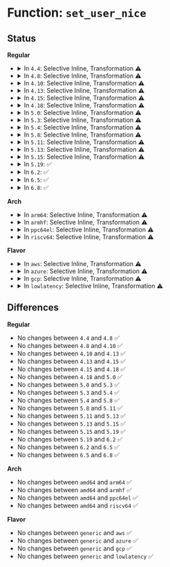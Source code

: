 # Function: <code>set_user_nice</code>

## Status
<b>Regular</b>
<ul>
<li>
<details>
<summary>In <code>4.4</code>: Selective Inline, Transformation ⚠️</summary>

```c
void set_user_nice(struct task_struct *p, long int nice);
```

**Collision:** Unique Global

**Inline:** Selective

**Transformation:** True

**Instances:**

```
In kernel/sched/core.c (ffffffff810aa390)
Location: kernel/sched/core.c:3452
Inline: True
Inline callers:
  - kernel/sched/core.c:SyS_nice
  - kernel/sched/core.c:normalize_rt_tasks
Direct callers:
  - kernel/sys.c:set_one_prio
  - kernel/kmod.c:call_usermodehelper_exec_async
  - kernel/workqueue.c:create_worker
  - kernel/workqueue.c:rescuer_thread
  - kernel/sched/core.c:SyS_nice
  - kernel/sched/core.c:normalize_rt_tasks
  - kernel/hung_task.c:watchdog
  - mm/ksm.c:ksm_scan_thread
  - mm/huge_memory.c:khugepaged
  - drivers/block/loop.c:lo_ioctl
```
**Symbols:**

```
ffffffff810aa390-ffffffff810aa5aa: set_user_nice.part.80 (STB_LOCAL)
ffffffff810aa5b0-ffffffff810aa5d8: set_user_nice (STB_GLOBAL)
```
</details>
</li>
<li>
<details>
<summary>In <code>4.8</code>: Selective Inline, Transformation ⚠️</summary>

```c
void set_user_nice(struct task_struct *p, long int nice);
```

**Collision:** Unique Global

**Inline:** Selective

**Transformation:** True

**Instances:**

```
In kernel/sched/core.c (ffffffff810b2f2c)
Location: kernel/sched/core.c:3705
Inline: True
Inline callers:
  - kernel/sched/core.c:normalize_rt_tasks
  - kernel/sched/core.c:SyS_nice
Direct callers:
  - kernel/sys.c:set_one_prio
  - kernel/kmod.c:call_usermodehelper_exec_async
  - kernel/workqueue.c:rescuer_thread
  - kernel/workqueue.c:create_worker
  - kernel/sched/core.c:normalize_rt_tasks
  - kernel/sched/core.c:SyS_nice
  - kernel/hung_task.c:watchdog
  - mm/ksm.c:ksm_scan_thread
  - mm/khugepaged.c:khugepaged
  - drivers/block/loop.c:lo_ioctl
```
**Symbols:**

```
ffffffff810acff0-ffffffff810ad1d9: set_user_nice.part.83 (STB_LOCAL)
ffffffff810ad1e0-ffffffff810ad209: set_user_nice (STB_GLOBAL)
```
</details>
</li>
<li>
<details>
<summary>In <code>4.10</code>: Selective Inline, Transformation ⚠️</summary>

```c
void set_user_nice(struct task_struct *p, long int nice);
```

**Collision:** Unique Global

**Inline:** Selective

**Transformation:** True

**Instances:**

```
In kernel/sched/core.c (ffffffff810b9511)
Location: kernel/sched/core.c:3736
Inline: True
Inline callers:
  - kernel/sched/core.c:normalize_rt_tasks
  - kernel/sched/core.c:SyS_nice
Direct callers:
  - kernel/sys.c:set_one_prio
  - kernel/kmod.c:call_usermodehelper_exec_async
  - kernel/workqueue.c:rescuer_thread
  - kernel/workqueue.c:create_worker
  - kernel/sched/core.c:normalize_rt_tasks
  - kernel/sched/core.c:SyS_nice
  - kernel/hung_task.c:watchdog
  - mm/ksm.c:ksm_scan_thread
  - mm/khugepaged.c:khugepaged
  - drivers/block/loop.c:lo_ioctl
```
**Symbols:**

```
ffffffff810b3070-ffffffff810b32b5: set_user_nice.part.81 (STB_LOCAL)
ffffffff810b32c0-ffffffff810b32e9: set_user_nice (STB_GLOBAL)
```
</details>
</li>
<li>
<details>
<summary>In <code>4.13</code>: Selective Inline, Transformation ⚠️</summary>

```c
void set_user_nice(struct task_struct *p, long int nice);
```

**Collision:** Unique Global

**Inline:** Selective

**Transformation:** True

**Instances:**

```
In kernel/sched/core.c (ffffffff810b4063)
Location: kernel/sched/core.c:3740
Inline: True
Inline callers:
  - kernel/sched/core.c:normalize_rt_tasks
  - kernel/sched/core.c:SyS_nice
Direct callers:
  - kernel/sys.c:set_one_prio
  - kernel/kmod.c:call_usermodehelper_exec_async
  - kernel/workqueue.c:rescuer_thread
  - kernel/workqueue.c:create_worker
  - kernel/sched/core.c:normalize_rt_tasks
  - kernel/sched/core.c:SyS_nice
  - kernel/hung_task.c:watchdog
  - mm/ksm.c:ksm_scan_thread
  - mm/khugepaged.c:khugepaged
  - drivers/block/loop.c:lo_ioctl
```
**Symbols:**

```
ffffffff810aefa0-ffffffff810af1c1: set_user_nice.part.71 (STB_LOCAL)
ffffffff810af1d0-ffffffff810af1fc: set_user_nice (STB_GLOBAL)
```
</details>
</li>
<li>
<details>
<summary>In <code>4.15</code>: Selective Inline, Transformation ⚠️</summary>

```c
void set_user_nice(struct task_struct *p, long int nice);
```

**Collision:** Unique Global

**Inline:** Selective

**Transformation:** True

**Instances:**

```
In kernel/sched/core.c (ffffffff810bb313)
Location: kernel/sched/core.c:3784
Inline: True
Inline callers:
  - kernel/sched/core.c:normalize_rt_tasks
  - kernel/sched/core.c:SyS_nice
Direct callers:
  - kernel/sys.c:set_one_prio
  - kernel/umh.c:call_usermodehelper_exec_async
  - kernel/workqueue.c:rescuer_thread
  - kernel/workqueue.c:create_worker
  - kernel/sched/core.c:normalize_rt_tasks
  - kernel/sched/core.c:SyS_nice
  - kernel/hung_task.c:watchdog
  - mm/ksm.c:ksm_scan_thread
  - mm/khugepaged.c:khugepaged
  - drivers/block/loop.c:lo_ioctl
```
**Symbols:**

```
ffffffff810b61f0-ffffffff810b63f1: set_user_nice.part.69 (STB_LOCAL)
ffffffff810b6400-ffffffff810b642c: set_user_nice (STB_GLOBAL)
```
</details>
</li>
<li>
<details>
<summary>In <code>4.18</code>: Selective Inline, Transformation ⚠️</summary>

```c
void set_user_nice(struct task_struct *p, long int nice);
```

**Collision:** Unique Global

**Inline:** Selective

**Transformation:** True

**Instances:**

```
In kernel/sched/core.c (ffffffff810c281f)
Location: kernel/sched/core.c:3894
Inline: True
Inline callers:
  - kernel/sched/core.c:normalize_rt_tasks
  - kernel/sched/core.c:__ia32_sys_nice
  - kernel/sched/core.c:__x64_sys_nice
Direct callers:
  - kernel/sys.c:set_one_prio
  - kernel/umh.c:call_usermodehelper_exec_async
  - kernel/workqueue.c:rescuer_thread
  - kernel/workqueue.c:create_worker
  - kernel/sched/core.c:normalize_rt_tasks
  - kernel/sched/core.c:__ia32_sys_nice
  - kernel/sched/core.c:__x64_sys_nice
  - kernel/hung_task.c:watchdog
  - mm/ksm.c:ksm_scan_thread
  - mm/khugepaged.c:khugepaged
  - drivers/block/loop.c:lo_ioctl
```
**Symbols:**

```
ffffffff810be050-ffffffff810be245: set_user_nice.part.66 (STB_LOCAL)
ffffffff810be250-ffffffff810be278: set_user_nice (STB_GLOBAL)
```
</details>
</li>
<li>
<details>
<summary>In <code>5.0</code>: Selective Inline, Transformation ⚠️</summary>

```c
void set_user_nice(struct task_struct *p, long int nice);
```

**Collision:** Unique Global

**Inline:** Selective

**Transformation:** True

**Instances:**

```
In kernel/sched/core.c (ffffffff810cbb1f)
Location: kernel/sched/core.c:3878
Inline: True
Inline callers:
  - kernel/sched/core.c:normalize_rt_tasks
  - kernel/sched/core.c:__ia32_sys_nice
  - kernel/sched/core.c:__x64_sys_nice
Direct callers:
  - kernel/sys.c:set_one_prio
  - kernel/umh.c:call_usermodehelper_exec_async
  - kernel/workqueue.c:rescuer_thread
  - kernel/workqueue.c:create_worker
  - kernel/sched/core.c:normalize_rt_tasks
  - kernel/sched/core.c:__ia32_sys_nice
  - kernel/sched/core.c:__x64_sys_nice
  - kernel/hung_task.c:watchdog
  - mm/ksm.c:ksm_scan_thread
  - mm/khugepaged.c:khugepaged
  - drivers/block/loop.c:lo_ioctl
```
**Symbols:**

```
ffffffff810c7300-ffffffff810c74dd: set_user_nice.part.67 (STB_LOCAL)
ffffffff810c74e0-ffffffff810c7508: set_user_nice (STB_GLOBAL)
```
</details>
</li>
<li>
<details>
<summary>In <code>5.3</code>: Selective Inline, Transformation ⚠️</summary>

```c
void set_user_nice(struct task_struct *p, long int nice);
```

**Collision:** Unique Global

**Inline:** Selective

**Transformation:** True

**Instances:**

```
In kernel/sched/core.c (ffffffff810d3b8f)
Location: kernel/sched/core.c:4297
Inline: True
Inline callers:
  - kernel/sched/core.c:normalize_rt_tasks
  - kernel/sched/core.c:__ia32_sys_nice
  - kernel/sched/core.c:__x64_sys_nice
Direct callers:
  - kernel/sys.c:set_one_prio
  - kernel/umh.c:call_usermodehelper_exec_async
  - kernel/workqueue.c:rescuer_thread
  - kernel/workqueue.c:create_worker
  - kernel/sched/core.c:normalize_rt_tasks
  - kernel/sched/core.c:__ia32_sys_nice
  - kernel/sched/core.c:__x64_sys_nice
  - kernel/hung_task.c:watchdog
  - mm/ksm.c:ksm_scan_thread
  - mm/khugepaged.c:khugepaged
  - drivers/block/loop.c:loop_set_fd
```
**Symbols:**

```
ffffffff810cd860-ffffffff810cddcb: set_user_nice.part.0 (STB_LOCAL)
ffffffff810cddd0-ffffffff810cddf8: set_user_nice (STB_GLOBAL)
```
</details>
</li>
<li>
<details>
<summary>In <code>5.4</code>: Selective Inline, Transformation ⚠️</summary>

```c
void set_user_nice(struct task_struct *p, long int nice);
```

**Collision:** Unique Global

**Inline:** Selective

**Transformation:** True

**Instances:**

```
In kernel/sched/core.c (ffffffff810de06f)
Location: kernel/sched/core.c:4499
Inline: True
Inline callers:
  - kernel/sched/core.c:normalize_rt_tasks
  - kernel/sched/core.c:__ia32_sys_nice
  - kernel/sched/core.c:__x64_sys_nice
Direct callers:
  - kernel/sys.c:set_one_prio
  - kernel/umh.c:call_usermodehelper_exec_async
  - kernel/workqueue.c:rescuer_thread
  - kernel/workqueue.c:create_worker
  - kernel/sched/core.c:normalize_rt_tasks
  - kernel/sched/core.c:__ia32_sys_nice
  - kernel/sched/core.c:__x64_sys_nice
  - kernel/hung_task.c:watchdog
  - mm/ksm.c:ksm_scan_thread
  - mm/khugepaged.c:khugepaged
  - drivers/block/loop.c:loop_set_fd
```
**Symbols:**

```
ffffffff810d7390-ffffffff810d79c5: set_user_nice.part.0 (STB_LOCAL)
ffffffff810d79d0-ffffffff810d79f8: set_user_nice (STB_GLOBAL)
```
</details>
</li>
<li>
<details>
<summary>In <code>5.8</code>: Selective Inline, Transformation ⚠️</summary>

```c
void set_user_nice(struct task_struct *p, long int nice);
```

**Collision:** Unique Global

**Inline:** Selective

**Transformation:** True

**Instances:**

```
In kernel/sched/core.c (ffffffff810e65cc)
Location: kernel/sched/core.c:4733
Inline: True
Inline callers:
  - kernel/sched/core.c:normalize_rt_tasks
  - kernel/sched/core.c:__ia32_sys_nice
  - kernel/sched/core.c:__x64_sys_nice
Direct callers:
  - kernel/sys.c:set_one_prio
  - kernel/umh.c:call_usermodehelper_exec_async
  - kernel/workqueue.c:rescuer_thread
  - kernel/workqueue.c:create_worker
  - kernel/sched/core.c:normalize_rt_tasks
  - kernel/sched/core.c:__ia32_sys_nice
  - kernel/sched/core.c:__x64_sys_nice
  - kernel/hung_task.c:watchdog
  - mm/ksm.c:ksm_scan_thread
  - mm/khugepaged.c:khugepaged
  - drivers/block/loop.c:loop_configure
```
**Symbols:**

```
ffffffff810e02e0-ffffffff810e05b1: set_user_nice.part.0 (STB_LOCAL)
ffffffff810e05c0-ffffffff810e05e8: set_user_nice (STB_GLOBAL)
```
</details>
</li>
<li>
<details>
<summary>In <code>5.11</code>: Selective Inline, Transformation ⚠️</summary>

```c
void set_user_nice(struct task_struct *p, long int nice);
```

**Collision:** Unique Global

**Inline:** Selective

**Transformation:** True

**Instances:**

```
In kernel/sched/core.c (ffffffff810e44cc)
Location: kernel/sched/core.c:5506
Inline: True
Inline callers:
  - kernel/sched/core.c:normalize_rt_tasks
  - kernel/sched/core.c:__ia32_sys_nice
  - kernel/sched/core.c:__x64_sys_nice
Direct callers:
  - kernel/sys.c:set_one_prio
  - kernel/umh.c:call_usermodehelper_exec_async
  - kernel/workqueue.c:rescuer_thread
  - kernel/workqueue.c:create_worker
  - kernel/sched/core.c:normalize_rt_tasks
  - kernel/sched/core.c:__ia32_sys_nice
  - kernel/sched/core.c:__x64_sys_nice
  - kernel/hung_task.c:watchdog
  - mm/ksm.c:ksm_scan_thread
  - mm/khugepaged.c:khugepaged
  - drivers/block/loop.c:loop_configure
```
**Symbols:**

```
ffffffff810dd780-ffffffff810dda6d: set_user_nice.part.0 (STB_LOCAL)
ffffffff810dda70-ffffffff810dda98: set_user_nice (STB_GLOBAL)
```
</details>
</li>
<li>
<details>
<summary>In <code>5.13</code>: Selective Inline, Transformation ⚠️</summary>

```c
void set_user_nice(struct task_struct *p, long int nice);
```

**Collision:** Unique Global

**Inline:** Selective

**Transformation:** True

**Instances:**

```
In kernel/sched/core.c (ffffffff810e647c)
Location: kernel/sched/core.c:5717
Inline: True
Inline callers:
  - kernel/sched/core.c:normalize_rt_tasks
  - kernel/sched/core.c:__ia32_sys_nice
  - kernel/sched/core.c:__x64_sys_nice
Direct callers:
  - kernel/sys.c:set_one_prio
  - kernel/umh.c:call_usermodehelper_exec_async
  - kernel/workqueue.c:rescuer_thread
  - kernel/workqueue.c:create_worker
  - kernel/sched/core.c:normalize_rt_tasks
  - kernel/sched/core.c:__ia32_sys_nice
  - kernel/sched/core.c:__x64_sys_nice
  - kernel/hung_task.c:watchdog
  - mm/ksm.c:ksm_scan_thread
  - mm/khugepaged.c:khugepaged
  - drivers/block/loop.c:loop_configure
```
**Symbols:**

```
ffffffff810df1e0-ffffffff810df4dd: set_user_nice.part.0 (STB_LOCAL)
ffffffff810df4e0-ffffffff810df508: set_user_nice (STB_GLOBAL)
```
</details>
</li>
<li>
<details>
<summary>In <code>5.15</code>: Selective Inline, Transformation ⚠️</summary>

```c
void set_user_nice(struct task_struct *p, long int nice);
```

**Collision:** Unique Global

**Inline:** Selective

**Transformation:** True

**Instances:**

```
In kernel/sched/core.c (ffffffff810fd9bc)
Location: kernel/sched/core.c:6880
Inline: True
Inline callers:
  - kernel/sched/core.c:normalize_rt_tasks
  - kernel/sched/core.c:__ia32_sys_nice
  - kernel/sched/core.c:__x64_sys_nice
Direct callers:
  - kernel/sys.c:set_one_prio
  - kernel/umh.c:call_usermodehelper_exec_async
  - kernel/workqueue.c:rescuer_thread
  - kernel/workqueue.c:create_worker
  - kernel/sched/core.c:normalize_rt_tasks
  - kernel/sched/core.c:__ia32_sys_nice
  - kernel/sched/core.c:__x64_sys_nice
  - kernel/hung_task.c:watchdog
  - mm/ksm.c:ksm_scan_thread
  - mm/khugepaged.c:khugepaged
```
**Symbols:**

```
ffffffff810f41c0-ffffffff810f45e7: set_user_nice.part.0 (STB_LOCAL)
ffffffff810f45f0-ffffffff810f4618: set_user_nice (STB_GLOBAL)
```
</details>
</li>
<li>
<details>
<summary>In <code>5.19</code>: ✅</summary>

```c
void set_user_nice(struct task_struct *p, long int nice);
```

**Collision:** Unique Global

**Inline:** No

**Transformation:** False

**Instances:**

```
In kernel/sched/core.c (ffffffff81110670)
Location: kernel/sched/core.c:6960
Inline: False
Direct callers:
  - kernel/sys.c:set_one_prio
  - kernel/umh.c:call_usermodehelper_exec_async
  - kernel/workqueue.c:rescuer_thread
  - kernel/workqueue.c:create_worker
  - kernel/sched/core.c:normalize_rt_tasks
  - kernel/sched/core.c:__ia32_sys_nice
  - kernel/sched/core.c:__x64_sys_nice
  - kernel/hung_task.c:watchdog
  - mm/ksm.c:ksm_scan_thread
  - mm/khugepaged.c:khugepaged
```
**Symbols:**

```
ffffffff81110670-ffffffff81110abb: set_user_nice (STB_GLOBAL)
```
</details>
</li>
<li>
<details>
<summary>In <code>6.2</code>: ✅</summary>

```c
void set_user_nice(struct task_struct *p, long int nice);
```

**Collision:** Unique Global

**Inline:** No

**Transformation:** False

**Instances:**

```
In kernel/sched/core.c (ffffffff811375c0)
Location: kernel/sched/core.c:7101
Inline: False
Direct callers:
  - kernel/sys.c:set_one_prio
  - kernel/umh.c:call_usermodehelper_exec_async
  - kernel/workqueue.c:rescuer_thread
  - kernel/workqueue.c:create_worker
  - kernel/sched/core.c:normalize_rt_tasks
  - kernel/sched/core.c:__ia32_sys_nice
  - kernel/sched/core.c:__x64_sys_nice
  - kernel/hung_task.c:watchdog
  - mm/ksm.c:ksm_scan_thread
  - mm/khugepaged.c:khugepaged
```
**Symbols:**

```
ffffffff811375c0-ffffffff81137a08: set_user_nice (STB_GLOBAL)
```
</details>
</li>
<li>
<details>
<summary>In <code>6.5</code>: ✅</summary>

```c
void set_user_nice(struct task_struct *p, long int nice);
```

**Collision:** Unique Global

**Inline:** No

**Transformation:** False

**Instances:**

```
In kernel/sched/core.c (ffffffff81146630)
Location: kernel/sched/core.c:7202
Inline: False
Direct callers:
  - kernel/sys.c:set_one_prio
  - kernel/umh.c:call_usermodehelper_exec_async
  - kernel/workqueue.c:rescuer_thread
  - kernel/workqueue.c:create_worker
  - kernel/sched/core.c:normalize_rt_tasks
  - kernel/sched/core.c:__ia32_sys_nice
  - kernel/sched/core.c:__x64_sys_nice
  - kernel/hung_task.c:watchdog
  - mm/ksm.c:ksm_scan_thread
  - mm/khugepaged.c:khugepaged
```
**Symbols:**

```
ffffffff81146630-ffffffff81146a92: set_user_nice (STB_GLOBAL)
```
</details>
</li>
<li>
<details>
<summary>In <code>6.8</code>: ✅</summary>

```c
void set_user_nice(struct task_struct *p, long int nice);
```

**Collision:** Unique Global

**Inline:** No

**Transformation:** False

**Instances:**

```
In kernel/sched/core.c (ffffffff81151e40)
Location: kernel/sched/core.c:7253
Inline: False
Direct callers:
  - kernel/sys.c:set_one_prio
  - kernel/umh.c:call_usermodehelper_exec_async
  - kernel/workqueue.c:rescuer_thread
  - kernel/workqueue.c:create_worker
  - kernel/sched/core.c:normalize_rt_tasks
  - kernel/sched/core.c:__ia32_sys_nice
  - kernel/sched/core.c:__x64_sys_nice
  - kernel/hung_task.c:watchdog
  - mm/ksm.c:ksm_scan_thread
  - mm/khugepaged.c:khugepaged
```
**Symbols:**

```
ffffffff81151e40-ffffffff811522ce: set_user_nice (STB_GLOBAL)
```
</details>
</li>
</ul>
<b>Arch</b>
<ul>
<li>
<details>
<summary>In <code>arm64</code>: Selective Inline, Transformation ⚠️</summary>

```c
void set_user_nice(struct task_struct *p, long int nice);
```

**Collision:** Unique Global

**Inline:** Selective

**Transformation:** True

**Instances:**

```
In kernel/sched/core.c (ffff80001013dac0)
Location: kernel/sched/core.c:4499
Inline: True
Inline callers:
  - kernel/sched/core.c:normalize_rt_tasks
  - kernel/sched/core.c:__arm64_sys_nice
Direct callers:
  - virt/kvm/kvm_main.c:kvm_vm_worker_thread
  - kernel/sys.c:set_one_prio
  - kernel/umh.c:call_usermodehelper_exec_async
  - kernel/workqueue.c:rescuer_thread
  - kernel/workqueue.c:create_worker
  - kernel/sched/core.c:normalize_rt_tasks
  - kernel/sched/core.c:__arm64_sys_nice
  - kernel/hung_task.c:watchdog
  - mm/ksm.c:ksm_scan_thread
  - mm/khugepaged.c:khugepaged
  - drivers/block/loop.c:loop_set_fd
```
**Symbols:**

```
ffff800010137ec8-ffff800010138098: set_user_nice.part.0 (STB_LOCAL)
ffff800010138098-ffff8000101380f4: set_user_nice (STB_GLOBAL)
```
</details>
</li>
<li>
<details>
<summary>In <code>armhf</code>: Selective Inline, Transformation ⚠️</summary>

```c
void set_user_nice(struct task_struct *p, long int nice);
```

**Collision:** Unique Global

**Inline:** Selective

**Transformation:** True

**Instances:**

```
In kernel/sched/core.c (c038da9c)
Location: kernel/sched/core.c:4499
Inline: True
Inline callers:
  - kernel/sched/core.c:normalize_rt_tasks
  - kernel/sched/core.c:__se_sys_nice
Direct callers:
  - kernel/sys.c:set_one_prio
  - kernel/umh.c:call_usermodehelper_exec_async
  - kernel/workqueue.c:rescuer_thread
  - kernel/workqueue.c:create_worker
  - kernel/sched/core.c:normalize_rt_tasks
  - kernel/sched/core.c:__se_sys_nice
  - kernel/hung_task.c:watchdog
  - mm/ksm.c:ksm_scan_thread
  - drivers/block/loop.c:loop_set_fd
```
**Symbols:**

```
c03868d8-c0386ef4: set_user_nice.part.0 (STB_LOCAL)
c0386ef4-c0386f2c: set_user_nice (STB_GLOBAL)
```
</details>
</li>
<li>
<details>
<summary>In <code>ppc64el</code>: Selective Inline, Transformation ⚠️</summary>

```c
void set_user_nice(struct task_struct *p, long int nice);
```

**Collision:** Unique Global

**Inline:** Selective

**Transformation:** True

**Instances:**

```
In kernel/sched/core.c (c00000000018cae0)
Location: kernel/sched/core.c:4499
Inline: True
Inline callers:
  - kernel/sched/core.c:normalize_rt_tasks
Direct callers:
  - kernel/sys.c:set_one_prio
  - kernel/umh.c:call_usermodehelper_exec_async
  - kernel/workqueue.c:rescuer_thread
  - kernel/workqueue.c:create_worker
  - kernel/sched/core.c:normalize_rt_tasks
  - kernel/sched/core.c:__se_sys_nice
  - kernel/hung_task.c:watchdog
  - mm/ksm.c:ksm_scan_thread
  - mm/khugepaged.c:khugepaged
  - drivers/block/loop.c:loop_set_fd
```
**Symbols:**

```
c000000000183490-c000000000183bac: set_user_nice.part.0 (STB_LOCAL)
c000000000183bb0-c000000000183be4: set_user_nice (STB_GLOBAL)
```
</details>
</li>
<li>
<details>
<summary>In <code>riscv64</code>: Selective Inline, Transformation ⚠️</summary>

```c
void set_user_nice(struct task_struct *p, long int nice);
```

**Collision:** Unique Global

**Inline:** Selective

**Transformation:** True

**Instances:**

```
In kernel/sched/core.c (ffffffe0000ec95e)
Location: kernel/sched/core.c:4499
Inline: True
Inline callers:
  - kernel/sched/core.c:normalize_rt_tasks
Direct callers:
  - kernel/sys.c:set_one_prio
  - kernel/umh.c:call_usermodehelper_exec_async
  - kernel/workqueue.c:rescuer_thread
  - kernel/workqueue.c:create_worker
  - kernel/sched/core.c:normalize_rt_tasks
  - kernel/hung_task.c:watchdog
  - mm/ksm.c:ksm_scan_thread
  - drivers/block/loop.c:loop_set_fd
```
**Symbols:**

```
ffffffe0000e807a-ffffffe0000e8238: set_user_nice.part.0 (STB_LOCAL)
ffffffe0000e8238-ffffffe0000e828e: set_user_nice (STB_GLOBAL)
```
</details>
</li>
</ul>
<b>Flavor</b>
<ul>
<li>
<details>
<summary>In <code>aws</code>: Selective Inline, Transformation ⚠️</summary>

```c
void set_user_nice(struct task_struct *p, long int nice);
```

**Collision:** Unique Global

**Inline:** Selective

**Transformation:** True

**Instances:**

```
In kernel/sched/core.c (ffffffff810d825f)
Location: kernel/sched/core.c:4499
Inline: True
Inline callers:
  - kernel/sched/core.c:normalize_rt_tasks
  - kernel/sched/core.c:__ia32_sys_nice
  - kernel/sched/core.c:__x64_sys_nice
Direct callers:
  - kernel/sys.c:set_one_prio
  - kernel/umh.c:call_usermodehelper_exec_async
  - kernel/workqueue.c:rescuer_thread
  - kernel/workqueue.c:create_worker
  - kernel/sched/core.c:normalize_rt_tasks
  - kernel/sched/core.c:__ia32_sys_nice
  - kernel/sched/core.c:__x64_sys_nice
  - kernel/hung_task.c:watchdog
  - mm/ksm.c:ksm_scan_thread
  - mm/khugepaged.c:khugepaged
  - drivers/block/loop.c:loop_set_fd
```
**Symbols:**

```
ffffffff810d1860-ffffffff810d1e97: set_user_nice.part.0 (STB_LOCAL)
ffffffff810d1ea0-ffffffff810d1ec8: set_user_nice (STB_GLOBAL)
```
</details>
</li>
<li>
<details>
<summary>In <code>azure</code>: Selective Inline, Transformation ⚠️</summary>

```c
void set_user_nice(struct task_struct *p, long int nice);
```

**Collision:** Unique Global

**Inline:** Selective

**Transformation:** True

**Instances:**

```
In kernel/sched/core.c (ffffffff810c6c6f)
Location: kernel/sched/core.c:4499
Inline: True
Inline callers:
  - kernel/sched/core.c:normalize_rt_tasks
  - kernel/sched/core.c:__ia32_sys_nice
  - kernel/sched/core.c:__x64_sys_nice
Direct callers:
  - kernel/sys.c:set_one_prio
  - kernel/umh.c:call_usermodehelper_exec_async
  - kernel/workqueue.c:rescuer_thread
  - kernel/workqueue.c:create_worker
  - kernel/sched/core.c:normalize_rt_tasks
  - kernel/sched/core.c:__ia32_sys_nice
  - kernel/sched/core.c:__x64_sys_nice
  - kernel/hung_task.c:watchdog
  - mm/ksm.c:ksm_scan_thread
  - mm/khugepaged.c:khugepaged
  - drivers/block/loop.c:loop_set_fd
```
**Symbols:**

```
ffffffff810bfe20-ffffffff810c0455: set_user_nice.part.0 (STB_LOCAL)
ffffffff810c0460-ffffffff810c0488: set_user_nice (STB_GLOBAL)
```
</details>
</li>
<li>
<details>
<summary>In <code>gcp</code>: Selective Inline, Transformation ⚠️</summary>

```c
void set_user_nice(struct task_struct *p, long int nice);
```

**Collision:** Unique Global

**Inline:** Selective

**Transformation:** True

**Instances:**

```
In kernel/sched/core.c (ffffffff810d4a4f)
Location: kernel/sched/core.c:4499
Inline: True
Inline callers:
  - kernel/sched/core.c:normalize_rt_tasks
  - kernel/sched/core.c:__ia32_sys_nice
  - kernel/sched/core.c:__x64_sys_nice
Direct callers:
  - kernel/sys.c:set_one_prio
  - kernel/umh.c:call_usermodehelper_exec_async
  - kernel/workqueue.c:rescuer_thread
  - kernel/workqueue.c:create_worker
  - kernel/sched/core.c:normalize_rt_tasks
  - kernel/sched/core.c:__ia32_sys_nice
  - kernel/sched/core.c:__x64_sys_nice
  - kernel/hung_task.c:watchdog
  - mm/ksm.c:ksm_scan_thread
  - mm/khugepaged.c:khugepaged
  - drivers/block/loop.c:loop_set_fd
```
**Symbols:**

```
ffffffff810cfa20-ffffffff810cfc44: set_user_nice.part.0 (STB_LOCAL)
ffffffff810cfc50-ffffffff810cfc78: set_user_nice (STB_GLOBAL)
```
</details>
</li>
<li>
<details>
<summary>In <code>lowlatency</code>: Selective Inline, Transformation ⚠️</summary>

```c
void set_user_nice(struct task_struct *p, long int nice);
```

**Collision:** Unique Global

**Inline:** Selective

**Transformation:** True

**Instances:**

```
In kernel/sched/core.c (ffffffff810dfe3f)
Location: kernel/sched/core.c:4499
Inline: True
Inline callers:
  - kernel/sched/core.c:normalize_rt_tasks
  - kernel/sched/core.c:__ia32_sys_nice
  - kernel/sched/core.c:__x64_sys_nice
Direct callers:
  - kernel/sys.c:set_one_prio
  - kernel/umh.c:call_usermodehelper_exec_async
  - kernel/workqueue.c:rescuer_thread
  - kernel/workqueue.c:create_worker
  - kernel/sched/core.c:normalize_rt_tasks
  - kernel/sched/core.c:__ia32_sys_nice
  - kernel/sched/core.c:__x64_sys_nice
  - kernel/hung_task.c:watchdog
  - mm/ksm.c:ksm_scan_thread
  - mm/khugepaged.c:khugepaged
  - drivers/block/loop.c:loop_set_fd
```
**Symbols:**

```
ffffffff810d8f60-ffffffff810d9595: set_user_nice.part.0 (STB_LOCAL)
ffffffff810d95a0-ffffffff810d95c8: set_user_nice (STB_GLOBAL)
```
</details>
</li>
</ul>

## Differences
<b>Regular</b>
<ul>
<li>
No changes between <code>4.4</code> and <code>4.8</code> ✅
</li>
<li>
No changes between <code>4.8</code> and <code>4.10</code> ✅
</li>
<li>
No changes between <code>4.10</code> and <code>4.13</code> ✅
</li>
<li>
No changes between <code>4.13</code> and <code>4.15</code> ✅
</li>
<li>
No changes between <code>4.15</code> and <code>4.18</code> ✅
</li>
<li>
No changes between <code>4.18</code> and <code>5.0</code> ✅
</li>
<li>
No changes between <code>5.0</code> and <code>5.3</code> ✅
</li>
<li>
No changes between <code>5.3</code> and <code>5.4</code> ✅
</li>
<li>
No changes between <code>5.4</code> and <code>5.8</code> ✅
</li>
<li>
No changes between <code>5.8</code> and <code>5.11</code> ✅
</li>
<li>
No changes between <code>5.11</code> and <code>5.13</code> ✅
</li>
<li>
No changes between <code>5.13</code> and <code>5.15</code> ✅
</li>
<li>
No changes between <code>5.15</code> and <code>5.19</code> ✅
</li>
<li>
No changes between <code>5.19</code> and <code>6.2</code> ✅
</li>
<li>
No changes between <code>6.2</code> and <code>6.5</code> ✅
</li>
<li>
No changes between <code>6.5</code> and <code>6.8</code> ✅
</li>
</ul>
<b>Arch</b>
<ul>
<li>
No changes between <code>amd64</code> and <code>arm64</code> ✅
</li>
<li>
No changes between <code>amd64</code> and <code>armhf</code> ✅
</li>
<li>
No changes between <code>amd64</code> and <code>ppc64el</code> ✅
</li>
<li>
No changes between <code>amd64</code> and <code>riscv64</code> ✅
</li>
</ul>
<b>Flavor</b>
<ul>
<li>
No changes between <code>generic</code> and <code>aws</code> ✅
</li>
<li>
No changes between <code>generic</code> and <code>azure</code> ✅
</li>
<li>
No changes between <code>generic</code> and <code>gcp</code> ✅
</li>
<li>
No changes between <code>generic</code> and <code>lowlatency</code> ✅
</li>
</ul>
